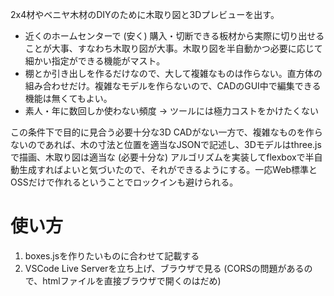2x4材やベニヤ木材のDIYのために木取り図と3Dプレビューを出す。

- 近くのホームセンターで (安く) 購入・切断できる板材から実際に切り出せることが大事、すなわち木取り図が大事。木取り図を半自動かつ必要に応じて細かい指定ができる機能がマスト。
- 棚とか引き出しを作るだけなので、大して複雑なものは作らない。直方体の組み合わせだけ。複雑なモデルを作らないので、CADのGUI中で編集できる機能は無くてもよい。
- 素人・年に数回しか使わない頻度 → ツールには極力コストをかけたくない

この条件下で目的に見合う必要十分な3D CADがない一方で、複雑なものを作らないのであれば、木の寸法と位置を適当なJSONで記述し、3Dモデルはthree.jsで描画、木取り図は適当な (必要十分な) アルゴリズムを実装してflexboxで半自動生成すればよいと気づいたので、それができるようにする。一応Web標準とOSSだけで作れるということでロックインも避けられる。

# 使い方
1. boxes.jsを作りたいものに合わせて記載する
2. VSCode Live Serverを立ち上げ、ブラウザで見る (CORSの問題があるので、htmlファイルを直接ブラウザで開くのはだめ)
